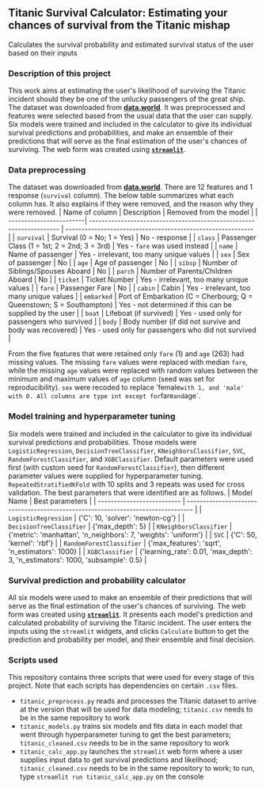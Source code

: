 ## Titanic Survival Calculator: Estimating your chances of survival from the Titanic mishap
Calculates the survival probability and estimated survival status of the user based on their inputs

### Description of this project
This work aims at estimating the user's likelihood of surviving the Titanic incident should they be one of the unlucky passengers of the great ship. The dataset was downloaded from **[data.world](https://data.world/nrippner/titanic-disaster-dataset)**. It was preprocessed and features were selected based from the usual data that the user can supply. Six models were trained and included in the calculator to give its individual survival predictions and probabilities, and make an ensemble of their predictions that will serve as the final estimation of the user's chances of surviving. The web form was created using **[`streamlit`](https://streamlit.io/)**.

### Data preprocessing
The dataset was downloaded from **[data.world](https://data.world/nrippner/titanic-disaster-dataset)**. There are 12 features and 1 response (`survival` column). The below table summarizes what each column has. It also explains if they were removed, and the reason why they were removed.
| Name of column          | Description                                                          | Removed from the model                                      |
| ------------------------| -------------------------------------------------------------------- | ----------------------------------------------------------- |
| `survival`              | Survival (0 = No; 1 = Yes)                                           | No   - response                                             |
| `class`                 | Passenger Class (1 = 1st; 2 = 2nd; 3 = 3rd)                          | Yes  - `fare` was used instead                              |
| `name`                  | Name of passenger                                                    | Yes  - irrelevant, too many unique values                   |
| `sex`                   | Sex of passenger                                                     | No                                                          |
| `age`                   | Age of passenger                                                     | No                                                          |
| `sibsp`                 | Number of Siblings/Spouses Aboard                                    | No                                                          |
| `parch`                 | Number of Parents/Children Aboard                                    | No                                                          |
| `ticket`                | Ticket Number                                                        | Yes  - irrelevant, too many unique values                   |
| `fare`                  | Passenger Fare                                                       | No                                                          |
| `cabin`                 | Cabin                                                                | Yes  - irrelevant, too many unique values                   |
| `embarked`              | Port of Embarkation (C = Cherbourg; Q = Queenstown; S = Southampton) | Yes  - not determined if this can be supplied by the user   |
| `boat`                  | Lifeboat (if survived)                                               | Yes  - used only for passengers who survived                |
| `body`                  | Body number (if did not survive and body was recovered)              | Yes  - used only for passengers who did not survived        |

From the five features that were retained only `fare` (1) and `age` (263) had missing values. The missing `fare` values were replaced with median `fare`, while the missing `age` values were replaced with random values between the minimum and maximum values of `age` column (seed was set for reproducibility). `sex` were recoded to replace 'female` with 1, and 'male' with 0. All columns are type int except for `fare` and `age`.

### Model training and hyperparameter tuning
Six models were trained and included in the calculator to give its individual survival predictions and probabilities. Those models were `LogisticRegression`, `DecisionTreeClassifier`, `KNeighborsClassifier`, `SVC`, `RandomForestClassifier`, and `XGBClassifier`. Default parameters were used first (with custom seed for `RandomForestClassifier`), then different parameter values were supplied for hyperparameter tuning. `RepeatedStratifiedKFold` with 10 splits and 3 repeats was used for cross validation. The best parameters that were identified are as follows.
| Model Name                 | Best parameters                                                                  |
| -------------------------- | -------------------------------------------------------------------------------- |
| `LogisticRegression`       | {'C': 10, 'solver': 'newton-cg'}                                                 |
| `DecisionTreeClassifier`   | {'max_depth': 5}                                                                 |
| `KNeighborsClassifier`     | {'metric': 'manhattan', 'n_neighbors': 7, 'weights': 'uniform'}                  |
| `SVC`                      | {'C': 50, 'kernel': 'rbf'}                                                       |
| `RandomForestClassifier`   | {'max_features': 'sqrt', 'n_estimators': 1000}                                   |
| `XGBClassifier`            | {'learning_rate': 0.01, 'max_depth': 3, 'n_estimators': 1000, 'subsample': 0.5}  |

### Survival prediction and probability calculator
All six models were used to make an ensemble of their predictions that will serve as the final estimation of the user's chances of surviving. The web form was created using **[`streamlit`](https://streamlit.io/)**. It presents each model's prediction and calculated probability of surviving the Titanic incident. The user enters the inputs using the `streamlit` widgets, and clicks `Calculate` button to get the prediction and probability per model, and their ensemble and final decision.

### Scripts used
This repository contains three scripts that were used for every stage of this project. Note that each scripts has dependencies on certain `.csv` files.
- `titanic_preprocess.py` reads and processes the Titanic dataset to arrive at the version that will be used for data modeling; `titanic.csv` needs to be in the same repository to work
- `titanic_models.py` trains six models and fits data in each model that went through hyperparameter tuning to get the best parameters; `titanic_cleaned.csv` needs to be in the same repository to work
- `titanic_calc_app.py` launches the `streamlit` web form where a user supplies input data to get survival predictions and likelihood; `titanic_cleaned.csv` needs to be in the same repository to work; to run, type `streamlit run titanic_calc_app.py` on the console
